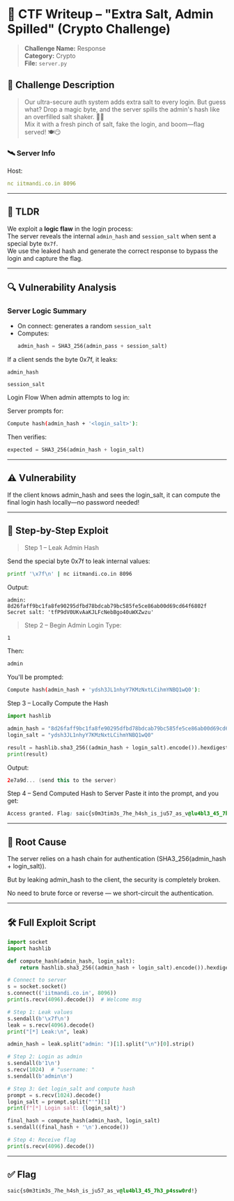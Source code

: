 # 🔐 CTF Writeup – "Extra Salt, Admin Spilled" (Crypto Challenge)

> **Challenge Name:** Response  
> **Category:** Crypto  
> **File:** ```server.py```

## 🧠 Challenge Description

> Our ultra-secure auth system adds extra salt to every login. But guess what? Drop a magic byte, and the server spills the admin's hash like an overfilled salt shaker. 🤦‍♂️  
> Mix it with a fresh pinch of salt, fake the login, and boom—flag served! 🍽️😏

### 🛰️ Server Info
Host: 
```yaml
nc iitmandi.co.in 8096
```

---

## 🧵 TLDR

We exploit a **logic flaw** in the login process:  
The server reveals the internal `admin_hash` and `session_salt` when sent a special byte `0x7f`.  
We use the leaked hash and generate the correct response to bypass the login and capture the flag.

---

## 🔍 Vulnerability Analysis

### Server Logic Summary

- On connect: generates a random `session_salt`
- Computes:
  ```python
  admin_hash = SHA3_256(admin_pass + session_salt)
  ```
If a client sends the byte 0x7f, it leaks:
```
admin_hash

session_salt
```

Login Flow
When admin attempts to log in:

Server prompts for:

```bash
Compute hash(admin_hash + '<login_salt>'):
```

Then verifies:
```python
expected = SHA3_256(admin_hash + login_salt)
```

---

## ⚠️ Vulnerability

If the client knows admin_hash and sees the login_salt, it can compute the final login hash locally—no password needed!

---

## 🧪 Step-by-Step Exploit

> Step 1 – Leak Admin Hash

Send the special byte 0x7f to leak internal values:
```bash
printf '\x7f\n' | nc iitmandi.co.in 8096
```
Output:
```vbnet
admin: 8d26faff9bc1fa8fe90295dfbd78bdcab79bc585fe5ce86ab00d69cd64f6802f
Secret salt: 'tfP9dV0UKvAaKJLFcNebBgo40uWXZwzu'
```

> Step 2 – Begin Admin Login
Type:

```bash
1
```
Then:

```bash
admin
```
You'll be prompted:

```bash
Compute hash(admin_hash + 'ydsh3JL1nhyY7KMzNxtLCihmYNBQ1wQ0'):
```

Step 3 – Locally Compute the Hash
```python
import hashlib

admin_hash = "8d26faff9bc1fa8fe90295dfbd78bdcab79bc585fe5ce86ab00d69cd64f6802f"
login_salt = "ydsh3JL1nhyY7KMzNxtLCihmYNBQ1wQ0"

result = hashlib.sha3_256((admin_hash + login_salt).encode()).hexdigest()
print(result)
```

Output:

```kotlin
2e7a9d... (send this to the server)
```
Step 4 – Send Computed Hash to Server
Paste it into the prompt, and you get:

```css
Access granted. Flag: saic{s0m3tim3s_7he_h4sh_is_ju57_as_v@lu4bl3_45_7h3_p4ssw0rd!}
```

---

## 🧠 Root Cause
The server relies on a hash chain for authentication (SHA3_256(admin_hash + login_salt)).

But by leaking admin_hash to the client, the security is completely broken.

No need to brute force or reverse — we short-circuit the authentication.

---

## 🛠️ Full Exploit Script

```python
import socket
import hashlib

def compute_hash(admin_hash, login_salt):
    return hashlib.sha3_256((admin_hash + login_salt).encode()).hexdigest()

# Connect to server
s = socket.socket()
s.connect(('iitmandi.co.in', 8096))
print(s.recv(4096).decode())  # Welcome msg

# Step 1: Leak values
s.sendall(b'\x7f\n')
leak = s.recv(4096).decode()
print("[*] Leak:\n", leak)

admin_hash = leak.split("admin: ")[1].split("\n")[0].strip()

# Step 2: Login as admin
s.sendall(b'1\n')
s.recv(1024)  # "username: "
s.sendall(b'admin\n')

# Step 3: Get login_salt and compute hash
prompt = s.recv(1024).decode()
login_salt = prompt.split("'")[1]
print(f"[*] Login salt: {login_salt}")

final_hash = compute_hash(admin_hash, login_salt)
s.sendall((final_hash + '\n').encode())

# Step 4: Receive flag
print(s.recv(4096).decode())
```

---

## ✅ Flag

```css
saic{s0m3tim3s_7he_h4sh_is_ju57_as_v@lu4bl3_45_7h3_p4ssw0rd!}
```
